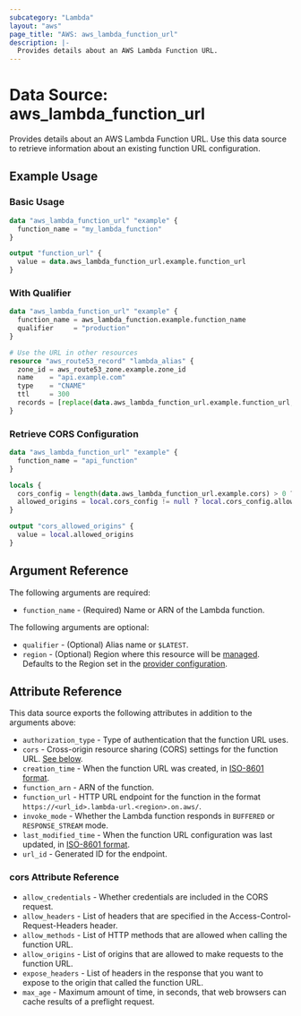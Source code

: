```yaml
---
subcategory: "Lambda"
layout: "aws"
page_title: "AWS: aws_lambda_function_url"
description: |-
  Provides details about an AWS Lambda Function URL.
---
```


# Data Source: aws_lambda_function_url

Provides details about an AWS Lambda Function URL. Use this data source to retrieve information about an existing function URL configuration.

## Example Usage

### Basic Usage

```terraform
data "aws_lambda_function_url" "example" {
  function_name = "my_lambda_function"
}

output "function_url" {
  value = data.aws_lambda_function_url.example.function_url
}
```

### With Qualifier

```terraform
data "aws_lambda_function_url" "example" {
  function_name = aws_lambda_function.example.function_name
  qualifier     = "production"
}

# Use the URL in other resources
resource "aws_route53_record" "lambda_alias" {
  zone_id = aws_route53_zone.example.zone_id
  name    = "api.example.com"
  type    = "CNAME"
  ttl     = 300
  records = [replace(data.aws_lambda_function_url.example.function_url, "https://", "")]
}
```

### Retrieve CORS Configuration

```terraform
data "aws_lambda_function_url" "example" {
  function_name = "api_function"
}

locals {
  cors_config = length(data.aws_lambda_function_url.example.cors) > 0 ? data.aws_lambda_function_url.example.cors[0] : null
  allowed_origins = local.cors_config != null ? local.cors_config.allow_origins : []
}

output "cors_allowed_origins" {
  value = local.allowed_origins
}
```

## Argument Reference

The following arguments are required:

* `function_name` - (Required) Name or ARN of the Lambda function.

The following arguments are optional:

* `qualifier` - (Optional) Alias name or `$LATEST`.
* `region` - (Optional) Region where this resource will be [managed](https://docs.aws.amazon.com/general/latest/gr/rande.html#regional-endpoints). Defaults to the Region set in the [provider configuration](https://registry.terraform.io/providers/hashicorp/aws/latest/docs#aws-configuration-reference).

## Attribute Reference

This data source exports the following attributes in addition to the arguments above:

* `authorization_type` - Type of authentication that the function URL uses.
* `cors` - Cross-origin resource sharing (CORS) settings for the function URL. [See below](#cors-attribute-reference).
* `creation_time` - When the function URL was created, in [ISO-8601 format](https://www.w3.org/TR/NOTE-datetime).
* `function_arn` - ARN of the function.
* `function_url` - HTTP URL endpoint for the function in the format `https://<url_id>.lambda-url.<region>.on.aws/`.
* `invoke_mode` - Whether the Lambda function responds in `BUFFERED` or `RESPONSE_STREAM` mode.
* `last_modified_time` - When the function URL configuration was last updated, in [ISO-8601 format](https://www.w3.org/TR/NOTE-datetime).
* `url_id` - Generated ID for the endpoint.

### cors Attribute Reference

* `allow_credentials` - Whether credentials are included in the CORS request.
* `allow_headers` - List of headers that are specified in the Access-Control-Request-Headers header.
* `allow_methods` - List of HTTP methods that are allowed when calling the function URL.
* `allow_origins` - List of origins that are allowed to make requests to the function URL.
* `expose_headers` - List of headers in the response that you want to expose to the origin that called the function URL.
* `max_age` - Maximum amount of time, in seconds, that web browsers can cache results of a preflight request.
